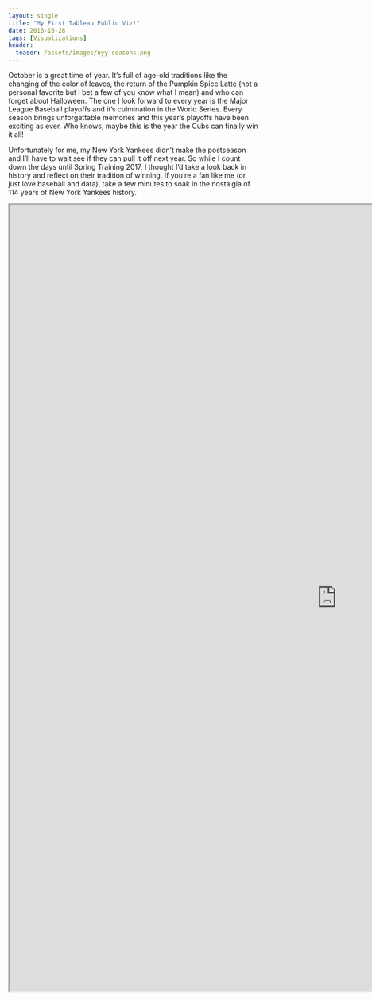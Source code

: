 ```yaml
---
layout: single
title: "My First Tableau Public Viz!"
date: 2016-10-28
tags: [Visualizations]
header:
  teaser: /assets/images/nyy-seasons.png
---
```


October is a great time of year. It’s full of age-old traditions like the changing of the color of leaves, the return of the Pumpkin Spice Latte (not a personal favorite but I bet a few of you know what I mean) and who can forget about Halloween. The one I look forward to every year is the Major League Baseball playoffs and it’s culmination in the World Series. Every season brings unforgettable memories and this year’s playoffs have been exciting as ever. Who knows, maybe this is the year the Cubs can finally win it all!

Unfortunately for me, my New York Yankees didn’t make the postseason and I’ll have to wait see if they can pull it off next year. So while I count down the days until Spring Training 2017, I thought I’d take a look back in history and reflect on their tradition of winning. If you’re a fan like me (or just love baseball and data), take a few minutes to soak in the nostalgia of 114 years of  New York Yankees history.

<iframe src="https://public.tableau.com/views/NYYSeasons3/NYYSeasons?:showVizHome=no&:embed=true" width="1317" height="1582"></iframe>
